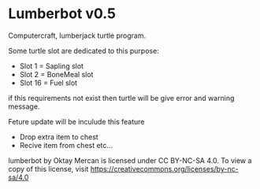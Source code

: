 # Lumberbot v0.5
Computercraft, lumberjack turtle program.

Some turtle slot are dedicated to this purpose:
* Slot 1 = Sapling slot
* Slot 2 = BoneMeal slot
* Slot 16 = Fuel slot

if this requirements not exist then turtle will be give error and warning message.

Feture update will be inculude this feature
* Drop extra item to chest
* Recive item from chest
etc...

lumberbot by Oktay Mercan is licensed under CC BY-NC-SA 4.0. To view a copy of this license, visit https://creativecommons.org/licenses/by-nc-sa/4.0
